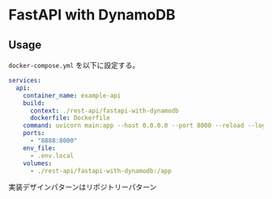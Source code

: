 # FastAPI with DynamoDB

## Usage

`docker-compose.yml` を以下に設定する。

```yml
services:
  api:
    container_name: example-api
    build:
      context: ./rest-api/fastapi-with-dynamodb
      dockerfile: Dockerfile
    command: uvicorn main:app --host 0.0.0.0 --port 8000 --reload --log-level debug
    ports:
      - "8888:8000"
    env_file:
      - .env.local
    volumes:
      - ./rest-api/fastapi-with-dynamodb:/app
```

実装デザインパターンはリポジトリーパターン
